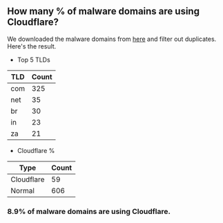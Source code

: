 ## How many % of malware domains are using Cloudflare?


We downloaded the malware domains from [here](https://urlhaus.abuse.ch) and filter out duplicates.
Here's the result.


[//]: # (start replacement)


- Top 5 TLDs

| TLD | Count |
| --- | --- |
| com | 325 |
| net | 35 |
| br | 30 |
| in | 23 |
| za | 21 |


- Cloudflare %

| Type | Count |
| --- | --- |
| Cloudflare | 59 |
| Normal | 606 |


### 8.9% of malware domains are using Cloudflare.